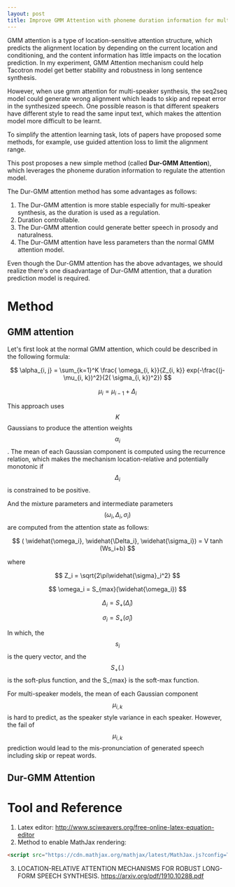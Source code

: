 ```yaml
---
layout: post
title: Improve GMM Attention with phoneme duration information for multi-speaker synthesis
---
```


<script src="https://cdn.mathjax.org/mathjax/latest/MathJax.js?config=TeX-AMS-MML_HTMLorMML" type="text/javascript"></script>

GMM attention is a type of location-sensitive attention structure, which predicts the alignment location by depending on the current location and conditioning, and the content information has little impacts on the location prediction. In my experiment, GMM Attention mechanism could help Tacotron model get better stability and robustness in long sentence synthesis.

However, when use gmm attention for multi-speaker synthesis, the seq2seq model could generate wrong alignment which leads to skip and repeat error in the synthesized speech. One possible reason is that different speakers have different style to read the same input text, which makes the attention model more difficult to be learnt.

To simplify the attention learning task, lots of papers have proposed some methods, for example, use guided attention loss to limit the alignment range. 

This post proposes a new simple method (called **Dur-GMM Attention**), which leverages the phoneme duration information to regulate the attention model. 

The Dur-GMM attention method has some advantages as follows:

1. The Dur-GMM attention is more stable especially for multi-speaker synthesis, as the duration is used as a regulation.
2. Duration controllable.
3. The Dur-GMM attention could generate better speech in prosody and naturalness.
4. The Dur-GMM attention have less parameters than the normal GMM attention model.

Even though the Dur-GMM attention has the above advantages, we should realize there's one disadvantage of Dur-GMM attention, that a duration prediction model is required.

# Method

## GMM attention

Let's first look at the normal GMM attention, which could be described in the following formula:

$$
\alpha_{i, j} = \sum_{k=1}^K \frac{ \omega_{i, k}}{Z_{i, k}} exp(-\frac{(j- \mu_{i, k})^2}{2( \sigma_{i, k})^2}) 
$$

$$
\mu_i = \mu_{i-1} +  \Delta_i
$$

This approach uses $$K$$ Gaussians to produce the attention weights $$\alpha_i$$. The mean of each Gaussian component is computed using the recurrence relation, which makes the mechanism location-relative and potentially monotonic if $$\Delta_i$$ is constrained to be positive.

And the mixture parameters and intermediate parameters $$( \omega_i, \Delta_i, \sigma_i)$$ are computed from the attention state as follows:

$$
( \widehat{\omega_i}, \widehat{\Delta_i}, \widehat{\sigma_i}) = V tanh (Ws_i+b)
$$

where 

$$
Z_i =  \sqrt{2\pi\widehat{\sigma}_i^2} 
$$

$$
\omega_i = S_{max}(\widehat{\omega_i})
$$

$$
\Delta_i = S_+( \widehat{\Delta}_i)
$$

$$
\sigma_i = S_+( \widehat{\sigma}_i)
$$

In which, the $$s_i$$ is the query vector, and the $$S_+(.)$$ is the soft-plus function, and the S_{max} is the soft-max function. 

For multi-speaker models, the mean of each Gaussian component $$\mu_{i, k}$$ is hard to predict, as the speaker style variance in each speaker. However, the fail of $$\mu_{i, k}$$ prediction would lead to the mis-pronunciation of generated speech including skip or repeat words.

## Dur-GMM Attention

# Tool and Reference

1. Latex editor: http://www.sciweavers.org/free-online-latex-equation-editor
2. Method to enable MathJax rendering: 

``` html
<script src="https://cdn.mathjax.org/mathjax/latest/MathJax.js?config=TeX-AMS-MML_HTMLorMML" type="text/javascript"></script>
```

3. LOCATION-RELATIVE ATTENTION MECHANISMS FOR ROBUST LONG-FORM SPEECH SYNTHESIS. https://arxiv.org/pdf/1910.10288.pdf
